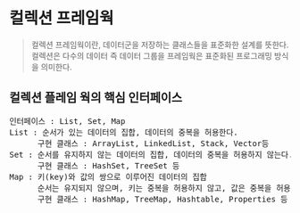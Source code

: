 # 컬렉션 프레임웍
> 컬렉션 프레임웍이란, 데이터군을 저장하는 클래스들을 표준화한 설계를 뜻한다. 컬렉션은 다수의 데이터 
> 즉 데이터 그룹을 프레임웍은 표준화된 프로그래밍 방식을 의미한다.

## 컬렉션 플레임 웍의 핵심 인터페이스
<pre>
인터페이스 : List, Set, Map
List : 순서가 있는 데이터의 집합, 데이터의 중복을 허용한다.
      구현 클래스 : ArrayList, LinkedList, Stack, Vector등
Set : 순서를 유지하지 않는 데이터의 집합, 데이터의 중복을 허용하지 않는다.
      구현 클래스 : HashSet, TreeSet 등
Map : 키(key)와 값의 쌍으로 이루어진 데이터의 집합
      순서는 유지되지 않으며, 키는 중복을 허용하지 않고, 값은 중복을 허용한다.
      구현 클래스 : HashMap, TreeMap, Hashtable, Properties 등
</pre>

